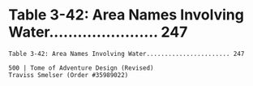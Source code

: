 # Table 3-42: Area Names Involving Water....................... 247

```
Table 3-42: Area Names Involving Water....................... 247

500 | Tome of Adventure Design (Revised)
Traviss Smelser (Order #35989022)
```
